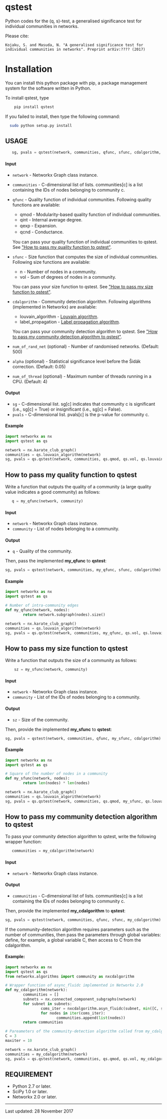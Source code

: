 # qstest
Python codes for the (q, s)-test, a generalised significance test for individual communities in networks. 

Please cite:

    Kojaku, S. and Masuda, N. "A generalised significance test for individual communities in networks". Preprint arXiv:???? (2017)

# Installation
  You can install this python package with pip, a package management system for the software written in Python.
  
  To install qstest, type

```bash 
    pip install qstest
```

  If you failed to install, then type the following command: 
	
  
```bash 
  sudo python setup.py install
```
  

## USAGE
 
 ```python
    sg, pvals = qstest(network, communities, qfunc, sfunc, cdalgorithm, num_of_rand_net = 500, alpha = 0.05, num_of_thread = 2)
 ```
 
#### Input 
* `network` - Networkx Graph class instance.
* `communities` - C-dimensional list of lists. communities[c] is a list containing the IDs of nodes belonging to community c.
* `qfunc` - Quality function of individual communities. Following quality functions are available:
    * qmod - Modularity-based quality function of individual communities. 
    * qint - Internal average degree. 
    * qexp - Expansion.　　
    * qcnd - Conductance.　

  You can pass your quality function of individual communities to qstest. See ["How to pass my quality function to qstest"](#how-to-pass-my-quality-function-to-qstest).

 * `sfunc`  - Size function that computes the size of individual communities. Following size functions are available:
    * n - Number of nodes in a community. 
    * vol - Sum of degrees of nodes in a community.
    
    You can pass your size function to qstest. See ["How to pass my size function to qstest"](#how-to-pass-my-size-function-to-qstest).
   
 * `cdalgorithm` - Community detection algorithm. Following algorithms (implemented in Networkx) are available:
    * louvain_algorithm - [Louvain algorithm](http://perso.crans.org/aynaud/communities/index.html).
    * label_propagation - [Label propagation algorithm](https://networkx.github.io/documentation/stable/reference/algorithms/generated/networkx.algorithms.community.asyn_lpa.asyn_lpa_communities.html#networkx.algorithms.community.asyn_lpa.asyn_lpa_communities).

    You can pass your community detection algorithm to qstest. See ["How to pass my community detection algorithm to qstest"](#how-to-pass-my-community-detection-algorithm-to-qstest).
 
 * `num_of_rand_net` (optional)  - Number of randomised networks. (Default: 500)
 * `alpha` (optional)  - Statistical significance level before the Šidák correction. (Default: 0.05)
 * `num_of_thread` (optional) - Maximum number of threads running in a CPU. (Default: 4)
  
#### Output
 * `sg` - C-dimensional list. sg[c] indicates that community c is significant (i.e., sg[c] = True) or insignificant (i.e., sg[c] = False). 
 * `pvals` - C-dimensional list. pvals[c] is the p-value for community c. 

#### Example
```python
import networkx as nx
import qstest as qs

network = nx.karate_club_graph()
communities = qs.louvain_algorithm(network)
sg, pvals = qs.qstest(network, communities, qs.qmod, qs.vol, qs.louvain_algorithm)
```

## How to pass my quality function to qstest
Write a function that outputs the quality of a community (a large quality value indicates a good community) as follows:

 ```python
    q = my_qfunc(network, community)
```

#### Input
 * `network` - Networkx Graph class instance. 
 * `community` - List of nodes belonging to a community.

#### Output
  * `q` - Quality of the community.

Then, pass the implemented **my_qfunc** to **qstest**:
```python
sg, pvals = qstest(network, communities, my_qfunc, sfunc, cdalgorithm)
```

#### Example
```python
import networkx as nx
import qstest as qs

# Number of intra-community edges
def my_qfunc(network, nodes):
        return network.subgraph(nodes).size()

network = nx.karate_club_graph()
communities = qs.louvain_algorithm(network)
sg, pvals = qs.qstest(network, communities, my_qfunc, qs.vol, qs.louvain_algorithm)
```

## How to pass my size function to qstest 
Write a function that outputs the size of a community as follows:

```python
    sz = my_sfunc(network, community)
```

#### Input
 * `network` - Networkx Graph class instance. 
 * `community` - List of the IDs of nodes belonging to a community.

#### Output
  * `sz` - Size of the community.

Then, provide the implemented **my_sfunc** to **qstest**:
```python
sg, pvals = qstest(network, communities, qfunc, my_sfunc, cdalgorithm)
```  

#### Example
```python
import networkx as nx
import qstest as qs

# Square of the number of nodes in a community
def my_sfunc(network, nodes):
        return len(nodes) * len(nodes)

network = nx.karate_club_graph()
communities = qs.louvain_algorithm(network)
sg, pvals = qs.qstest(network, communities, qs.qmod, my_sfunc, qs.louvain_algorithm)
```

## How to pass my community detection algorithm to qstest
To pass your community detection algorithm to qstest, write the following wrapper function:
 
 ```python
    communities = my_cdalgorithm(network)
 ```
    
#### Input 
 * `network` - Networkx Graph class instance. 

#### Output
 * `communities` - C-dimensional list of lists. communities[c] is a list containing the IDs of nodes belonging to community c.

Then, provide the implemented **my_cdalgorithm** to **qstest**:
```python
sg, pvals = qstest(network, communities, qfunc, sfunc, my_cdalgorithm)
```  

If the community-detection algorithm requires parameters such as the number of communities, then pass the parameters through global variables: define, for example, a global variable C, then access to C from the cdalgorithm.
  
#### Example:
```python
import networkx as nx
import qstest as qs
from networkx.algorithms import community as nxcdalgorithm

# Wrapper function of async_fluidc implemented in Networkx 2.0
def my_cdalgorithm(network):
        communities = []
        subnets = nx.connected_component_subgraphs(network)
        for subnet in subnets:
                coms_iter = nxcdalgorithm.asyn_fluidc(subnet, min([C, subnet.order()]), maxiter)
                for nodes in iter(coms_iter):
                       communities.append(list(nodes))
        return communities

# Pareameters of the community-detection algorithm called from my_cdalgorithm
C = 3
maxiter = 10

network = nx.karate_club_graph()
communities = my_cdalgorithm(network)
sg, pvals = qs.qstest(network, communities, qs.qmod, qs.vol, my_cdalgorithm)
```

## REQUIREMENT
* Python 2.7 or later.
* SciPy 1.0 or later.
* Networkx 2.0 or later.
--- 
Last updated: 28 November 2017
